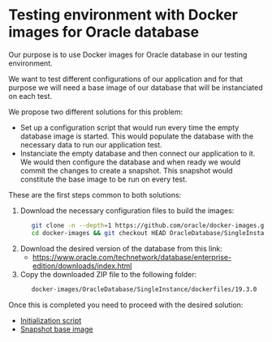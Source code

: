 # Testing environment with Docker images for Oracle database
Our purpose is to use Docker images for Oracle database in our testing environment.

We want to test different configurations of our application and for that purpose we will need a base image of our database that will be instanciated on each test.

We propose two different solutions for this problem:
* Set up a configuration script that would run every time the empty database image is started.
This would populate the database with the necessary data to run our application test.
* Instanciate the empty database and then connect our application to it.
We would then configure the database and when ready we would commit the changes to create a snapshot.
This snapshot would constitute the base image to be run on every test.

These are the first steps common to both solutions: 
1. Download the necessary configuration files to build the images:
   ```bash
      git clone -n --depth=1 https://github.com/oracle/docker-images.git
      cd docker-images && git checkout HEAD OracleDatabase/SingleInstance
   ```
1. Download the desired version of the database from this link:
   * https://www.oracle.com/technetwork/database/enterprise-edition/downloads/index.html
1. Copy the downloaded ZIP file to the following folder: 
   ```bash
      docker-images/OracleDatabase/SingleInstance/dockerfiles/19.3.0
   ```
Once this is completed you need to proceed with the desired solution:
* [Initialization script](startup.md)
* [Snapshot base image](snapshot.md)
      
